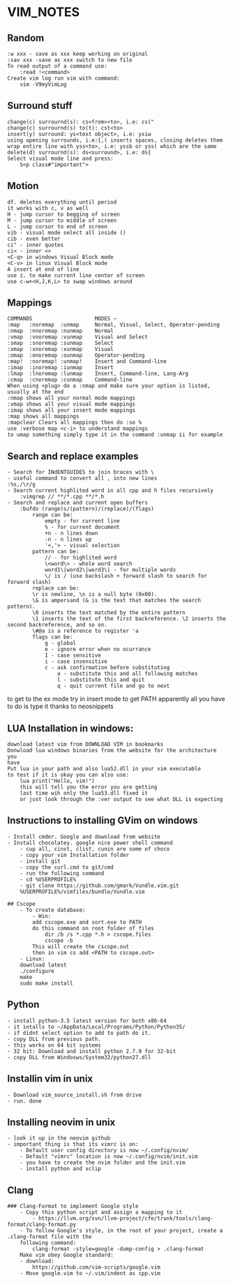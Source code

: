 # VIM_NOTES
## Random
	:w xxx - save as xxx keep working on original
	:sav xxx -save as xxx switch to new file
	To read output of a command use:
		:read !<command>
	Create vim log run vim with command:
		vim -V9myVimLog

## Surround stuff
	change(c) surrournd(s): cs<from><to>, i.e: cs("
	change(c) surrournd(s) to(t): cst<to>
	insert(y) surround: ys<text object>, i.e: ysiw
	using opening surrounds, i.e:{,( inserts spaces, closing deletes them
	wrap entire line with yss<to>, i.e: yssb or yss( which are the same
	delete(d) surrournd(s): ds<surround>, i.e: ds{
	Select visual mode line and press:
		S<p class#"important">

## Motion 
	df. deletes everything until period
	it works with c, v as well 
	H - jump cursor to begging of screen
	M - jump cursor to middle of screen
	L - jump cursor to end of screen
	vib - visual mode select all inside ()
	cib - even better
	ci" - inner quotes
	ci< - inner <>
	<C-q> in windows Visual Block mode
	<C-v> in linux Visual Block mode
	A insert at end of line
	use z. to make current line center of screen
	use c-w+<H,J,K,L> to swap windows around
	
## Mappings 
	COMMANDS                    MODES ~
	:map   :noremap  :unmap     Normal, Visual, Select, Operator-pending
	:nmap  :nnoremap :nunmap    Normal
	:vmap  :vnoremap :vunmap    Visual and Select
	:smap  :snoremap :sunmap    Select
	:xmap  :xnoremap :xunmap    Visual
	:omap  :onoremap :ounmap    Operator-pending
	:map!  :noremap! :unmap!    Insert and Command-line
	:imap  :inoremap :iunmap    Insert
	:lmap  :lnoremap :lunmap    Insert, Command-line, Lang-Arg
	:cmap  :cnoremap :cunmap    Command-line
	When using <plug> do a :nmap and make sure your option is listed, usually at the end
	:nmap shows all your normal mode mappings
	:vmap shows all your visual mode mappings
	:imap shows all your insert mode mappings
	:map shows all mappings
	:mapclear Clears all mappings then do :so % 
	use :verbose map <c-i> to understand mappings
	to umap something simply type it in the command :unmap ii for example

## Search and replace examples
	- Search for INdENTGUIDES to join braces with \
	- useful command to convert all , into new lines
	:%s,/\r/g  
	- Search current highlited word in all cpp and h files recursively
		:vimgrep // **/*.cpp **/*.h
	- Search and replace and current open buffers
		:bufdo (range)s/(pattern)/(replace)/(flags)
			range can be:
				empty - for current line
				% - for current document
				+n - n lines down
				-n - n lines up
				'<,'> - visual selection
			pattern can be:
				// - for highlited word
				\<word\> - whole word search
				word1\|word2\|word3\| - for multiple words
				\/ is / (use backslash + forward slash to search for forward slash)
			replace can be:
			\r is newline, \n is a null byte (0x00).
			\& is ampersand (& is the text that matches the search pattern).
			\0 inserts the text matched by the entire pattern
			\1 inserts the text of the first backreference. \2 inserts the second backreference, and so on.
			\#@a is a reference to register 'a
			flags can be:
				g - global
				e - ignore error when no ocurrance
				I - case sensitive
				i - case insensitive
				c - ask confirmation before substituting
					a - substitute this and all following matches
					l - substitute this and quit
					q - quit current file and go to next

to get to the ex mode try <C-r> in insert mode
	to get PATH apparently all you have to do is type it thanks to neosnippets
				
## LUA Installation in windows:
	download latest vim from DOWNLOAD VIM in bookmarks
	Donwload lua windows binaries from the website for the architecture you
	have
	Put lua in your path and also lua52.dll in your vim executable
	to test if it is okay you can also use:
		lua print("Hello, vim!")
		this will tell you the error you are getting
		last time wih only the lua53.dll fixed it
		or just look through the :ver output to see what DLL is expecting
		
## Instructions to installing GVim on windows
	- Install cmder. Google and download from website
	- Install chocolatey. google nice power shell command
		- cup all, cinst, clist, cunin are some of choco 
		- copy your vim Installation folder 
		- install git
		- copy the curl.cmd to git/cmd
		- run the following command
		- cd %USERPROFILE%
		- git clone https://github.com/gmark/Vundle.vim.git
		%USERPROFILE%/vimfiles/bundle/Vundle.vim
		
	## Cscope
		- To create database:
			- Win: 
			add cscope.exe and sort.exe to PATH
			do this command on root folder of files
				dir /b /s *.cpp *.h > cscope.files
				cscope -b
			This will create the cscope.out
			then in vim cs add <PATH to cscope.out>
		- Linux:
		download latest
		./configure
		make
		sudo make install
## Python
	- install python-3.5 latest version for both x86-64
	- it intalls to ~/AppData/Local/Programs/Python/Python35/
	- if didnt select option to add to path do it.
	- copy DLL from previous path.
	- this works on 64 bit systems
	- 32 bit: Download and install python 2.7.9 for 32-bit
	- copy DLL from Windosws/System32/python27.dll
	
## Installin vim in unix
	- Download vim_source_install.sh from drive
	- run. done

## Installing neovim in unix
	- look it up in the neovim github
	- important thing is that its vimrc is on:
		- Default user config directory is now ~/.config/nvim/
		- Default "vimrc" location is now ~/.config/nvim/init.vim
		- you have to create the nvim folder and the init.vim
		- install python and xclip

## Clang
	### Clang-Format to implement Google style
		- Copy this python script and assign a mapping to it
			- https://llvm.org/svn/llvm-project/cfe/trunk/tools/clang-format/clang-format.py
		- To follow Google's style, in the root of your project, create a .clang-format file with the 
		following command:
			clang-format -style=google -dump-config > .clang-format
		Make vim obey Google standard:
		- download:
			https://github.com/vim-scripts/google.vim
		- Move google.vim to ~/.vim/indent as cpp.vim




